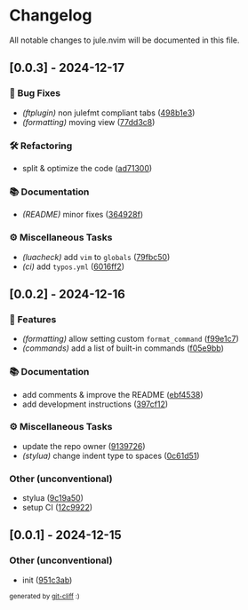 # Changelog

All notable changes to jule.nvim will be documented in this file.

## [0.0.3] - 2024-12-17

### 🐛 Bug Fixes

- *(ftplugin)* non julefmt compliant tabs ([498b1e3](https://github.com/julelang/jule.nvim/commit/498b1e312dc7334d554d0f4b0233013428fb0642))
- *(formatting)* moving view ([77dd3c8](https://github.com/julelang/jule.nvim/commit/77dd3c8a8727e19158686b9fd6dbca9bf64ca545))

### 🛠️ Refactoring

- split & optimize the code ([ad71300](https://github.com/julelang/jule.nvim/commit/ad7130081425f6b454f5b375b0aa716876a4fa1a))

### 📚 Documentation

- *(README)* minor fixes ([364928f](https://github.com/julelang/jule.nvim/commit/364928f808a2cf2d0de3073c35029cf9a2c404da))

### ⚙️ Miscellaneous Tasks

- *(luacheck)* add `vim` to `globals` ([79fbc50](https://github.com/julelang/jule.nvim/commit/79fbc50e93575f3117b81da76d3c5ddf25e0bd71))
- *(ci)* add `typos.yml` ([6016ff2](https://github.com/julelang/jule.nvim/commit/6016ff2561cc44e1181ca9d46cf945555f245851))

## [0.0.2] - 2024-12-16

### 🚀 Features

- *(formatting)* allow setting custom `format_command` ([f99e1c7](https://github.com/julelang/jule.nvim/commit/f99e1c7cec5bef8a017b83b6cf05be1b900211c2))
- *(commands)* add a list of built-in commands ([f05e9bb](https://github.com/julelang/jule.nvim/commit/f05e9bb463ce522505c694c1bc4bbbee19af8e85))

### 📚 Documentation

- add comments & improve the README ([ebf4538](https://github.com/julelang/jule.nvim/commit/ebf4538e36d74059cab43405c6c053a3e7457732))
- add development instructions ([397cf12](https://github.com/julelang/jule.nvim/commit/397cf121b65c7d240a45d06b4f89ad9e82eb7a72))

### ⚙️ Miscellaneous Tasks

- update the repo owner ([9139726](https://github.com/julelang/jule.nvim/commit/91397265c7749c8592282cccbc403ba8d9ca6bd7))
- *(stylua)* change indent type to spaces ([0c61d51](https://github.com/julelang/jule.nvim/commit/0c61d51dce4e134f55d1f95b7627055c12d9fbe7))

### Other (unconventional)

- stylua ([9c19a50](https://github.com/julelang/jule.nvim/commit/9c19a5035ed09bb08e497b4e4736e6d5c947923f))
- setup CI ([12c9922](https://github.com/julelang/jule.nvim/commit/12c99226e95c0ca9e3af855888990ef840356b40))

## [0.0.1] - 2024-12-15

### Other (unconventional)

- init ([951c3ab](https://github.com/julelang/jule.nvim/commit/951c3abe63e02d81e33b3d51cb4e20414c661ed4))

<sub>generated by [git-cliff](https://github.com/orhun/git-cliff) :)</sub>
